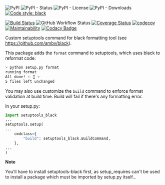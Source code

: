![PyPI](https://img.shields.io/pypi/v/setuptools-black)
![PyPI - Status](https://img.shields.io/pypi/status/setuptools-black)
![PyPI - License](https://img.shields.io/pypi/l/setuptools-black)
![PyPI - Downloads](https://img.shields.io/pypi/dm/setuptools-black)
[![Code style: black](https://img.shields.io/badge/code%20style-black-000000.svg)](https://github.com/psf/black)

[![Build Status](https://travis-ci.com/agrenott/setuptools-black.svg?branch=master)](https://travis-ci.com/agrenott/setuptools-black)
![GitHub Workflow Status](https://img.shields.io/github/workflow/status/agrenott/setuptools-black/Python%20package) 
[![Coverage Status](https://coveralls.io/repos/github/agrenott/setuptools-black/badge.svg?branch=master)](https://coveralls.io/github/agrenott/setuptools-black?branch=master)
[![codecov](https://codecov.io/gh/agrenott/setuptools-black/branch/master/graph/badge.svg)](https://codecov.io/gh/agrenott/setuptools-black)
[![Maintainability](https://api.codeclimate.com/v1/badges/b1466b35e85d71825773/maintainability)](https://codeclimate.com/github/agrenott/setuptools-black/maintainability)
[![Codacy Badge](https://api.codacy.com/project/badge/Grade/f730201447c24dac81f3ef8a222fd868)](https://www.codacy.com/manual/agrenott/setuptools-black?utm_source=github.com&amp;utm_medium=referral&amp;utm_content=agrenott/setuptools-black&amp;utm_campaign=Badge_Grade)

Custom setuptools command for black formatting tool (see <https://github.com/ambv/black>).

This package adds the `format` command to setuptools, which uses black to reformat code:

```bash
> python setup.py format
running format
All done! ✨ 🍰 ✨
5 files left unchanged
```

You may also use customize the `build` command to enforce format validation at build time.
Build will fail if there's any formatting error.

In your setup.py:
```python
import setuptools_black
...
setuptools.setup(
...
    cmdclass={
        "build": setuptools_black.BuildCommand,
    },
...
)
```

**Note**

You'll have to install setuptools-black first, as setup_requires can't be used to install a package which must be imported by setup.py itself...